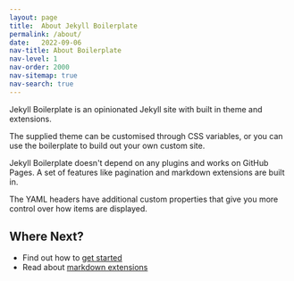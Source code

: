 ```yaml
---
layout: page
title:  About Jekyll Boilerplate
permalink: /about/
date:   2022-09-06
nav-title: About Boilerplate
nav-level: 1
nav-order: 2000
nav-sitemap: true
nav-search: true
---
```


Jekyll Boilerplate is an opinionated Jekyll site with built in theme and extensions.

The supplied theme can be customised through CSS variables, or you can use the boilerplate to build out your own custom site.

Jekyll Boilerplate doesn't depend on any plugins and works on GitHub Pages. A set of features like pagination and markdown extensions are built in.

The YAML headers have additional custom properties that give you more control over how items are displayed.

## Where Next?

- Find out how to [get started](/jekyll-boilerplate/about/getting-started/)
- Read about [markdown extensions](/jekyll-boilerplate/about/markdown-extensions/)